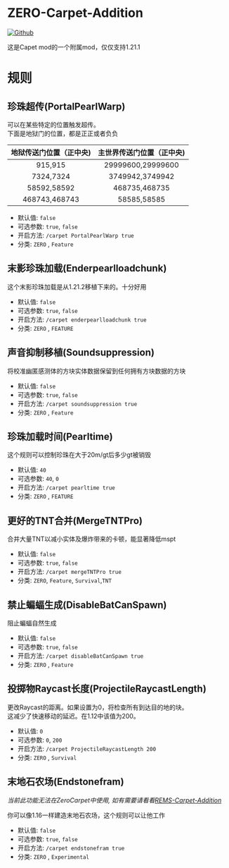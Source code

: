 # ZERO-Carpet-Addition

[![Github](https://img.shields.io/github/downloads/Hure-herd/Zero-Carpet/total?color=161616&label=Github%20downloads&logo=github)](https://github.com/Hure-herd/Zero-Carpet/releases)

这是Capet mod的一个附属mod，仅仅支持1.21.1

# 规则

## 珍珠超传(PortalPearlWarp)
可以在某些特定的位置触发超传。  
下面是地狱门的位置，都是正正或者负负

| 地狱传送门位置（正中央)  |   主世界传送门位置（正中央)    |
|:-------------:|:------------------:|
|    915,915    | 29999600,29999600  |
|   7324,7324   |  3749942,3749942   |
|  58592,58592  |   468735,468735    |
| 468743,468743 |   58585,58585      |
* 默认值: `false`
* 可选参数: `true`, `false`
* 开启方法: `/carpet PortalPearlWarp true`
* 分类: `ZERO` , `Feature`

## 末影珍珠加载(Enderpearlloadchunk)
这个末影珍珠加载是从1.21.2移植下来的。十分好用
* 默认值: `false`
* 可选参数: `true`, `false`
* 开启方法: `/carpet enderpearlloadchunk true`
* 分类: `ZERO` , `FEATURE`

## 声音抑制移植(Soundsuppression)
将校准幽匿感测体的方块实体数据保留到任何拥有方块数据的方块
* 默认值: `false`
* 可选参数: `true`, `false`
* 开启方法: `/carpet soundsuppression true`
* 分类: `ZERO` , `Feature`

## 珍珠加载时间(Pearltime)
这个规则可以控制珍珠在大于20m/gt后多少gt被销毁
* 默认值: `40`
* 可选参数: `40`, `0`
* 开启方法: `/carpet pearltime true`
* 分类: `ZERO` , `FEATURE`

## 更好的TNT合并(MergeTNTPro)
合并大量TNT以减小实体及爆炸带来的卡顿，能显著降低mspt

* 默认值: `false`
* 可选参数: `true`, `false`
* 开启方法: `/carpet mergeTNTPro true`
* 分类: `ZERO`, `Feature`, `Survival`,`TNT`

## 禁止蝙蝠生成(DisableBatCanSpawn)
阻止蝙蝠自然生成
* 默认值: `false`
* 可选参数: `true`, `false`
* 开启方法: `/carpet disableBatCanSpawn true`
* 分类: `ZERO` , `Feature`

## 投掷物Raycast长度(ProjectileRaycastLength)
更改Raycast的距离。如果设置为0，将检查所有到达目的地的块。  
这减少了快速移动的延迟。在1.12中该值为200。
* 默认值: `0`
* 可选参数: `0`, `200`
* 开启方法: `/carpet ProjectileRaycastLength 200`
* 分类: `ZERO` , `Survival`

## 末地石农场(Endstonefram)
*当前此功能无法在ZeroCarpet中使用, 如有需要请看看[REMS-Carpet-Addition](https://modrinth.com/mod/rems-carpet-addition)*

你可以像1.16一样建造末地石农场，这个规则可以让他工作
* 默认值: `false`
* 可选参数: `true`, `false`
* 开启方法: `/carpet endstonefram true`
* 分类: `ZERO` , `Experimental`
